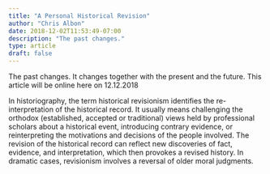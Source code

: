 ```yaml
---
title: "A Personal Historical Revision"
author: "Chris Albon"
date: 2018-12-02T11:53:49-07:00
description: "The past changes."
type: article
draft: false
---
```


The past changes. It changes together with the present and the future. This article will be online here on 12.12.2018

In historiography, the term historical revisionism identifies the re-interpretation of the historical record. It usually means challenging the orthodox (established, accepted or traditional) views held by professional scholars about a historical event, introducing contrary evidence, or reinterpreting the motivations and decisions of the people involved. The revision of the historical record can reflect new discoveries of fact, evidence, and interpretation, which then provokes a revised history. In dramatic cases, revisionism involves a reversal of older moral judgments.
